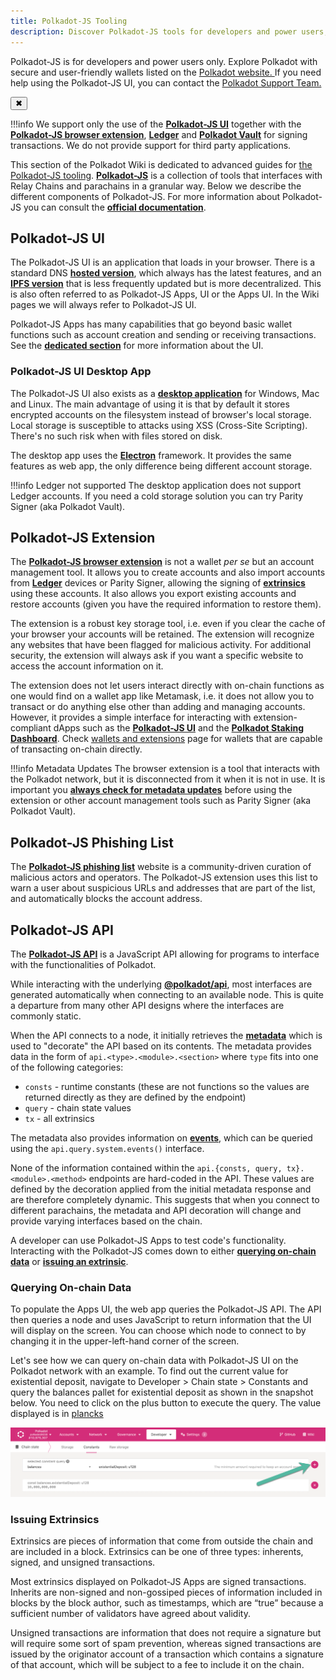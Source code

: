 ```yaml
---
title: Polkadot-JS Tooling
description: Discover Polkadot-JS tools for developers and power users, including UI, extension, API, and phishing protection.
---
```


<!-- MessageBox -->
<div id="messageBox" class="floating-message-box">
  <p>
    Polkadot-JS is for developers and power users only. Explore Polkadot with secure and user-friendly wallets listed on the
    <a href="https://www.polkadot.network/ecosystem/wallets/" target="_blank" rel="noopener noreferrer">
      Polkadot website.
    </a>
    If you need help using the Polkadot-JS UI, you can contact the
    <a href="https://support.polkadot.network/support/home" target="_blank" rel="noopener noreferrer">
      Polkadot Support Team.
    </a>
  </p>
  <button class="close-messagebox" aria-label="Close message">✖</button>
</div>

!!!info
    We support only the use of the [**Polkadot-JS UI**](https://polkadot.js.org/apps/#/explorer) together with the [**Polkadot-JS browser extension**](https://polkadot.js.org/extension/), [**Ledger**](https://www.ledger.com/ledger-live) and [**Polkadot Vault**](https://www.parity.io/technologies/signer/) for signing transactions. We do not provide support for third party applications.

This section of the Polkadot Wiki is dedicated to advanced guides for [the Polkadot-JS tooling](../general/polkadotjs.md). [**Polkadot-JS**](https://polkadot.js.org/) is a collection of tools that interfaces with Relay Chains and parachains in a granular way. Below we describe the different components of Polkadot-JS. For more information about Polkadot-JS you can consult the
[**official documentation**](https://polkadot.js.org/docs/).

## Polkadot-JS UI

The Polkadot-JS UI is an application that loads in your browser. There is a standard DNS
[**hosted version**](https://polkadot.js.org/), which always has the latest features, and an
[**IPFS version**](https://dotapps.io/) that is less frequently updated but is more decentralized.
This is also often referred to as Polkadot-JS Apps, UI or the Apps UI. In the Wiki pages we will
always refer to Polkadot-JS UI.

Polkadot-JS Apps has many capabilities that go beyond basic wallet functions such as account
creation and sending or receiving transactions. See the [**dedicated section**](./polkadotjs-ui.md)
for more information about the UI.

### Polkadot-JS UI Desktop App

The Polkadot-JS UI also exists as a
[**desktop application**](https://github.com/polkadot-js/apps/releases/) for Windows, Mac and Linux.
The main advantage of using it is that by default it stores encrypted accounts on the filesystem
instead of browser's local storage. Local storage is susceptible to attacks using XSS (Cross-Site
Scripting). There's no such risk when with files stored on disk.

The desktop app uses the [**Electron**](https://www.electronjs.org/) framework. It provides the same
features as web app, the only difference being different account storage.

!!!info Ledger not supported
    The desktop application does not support Ledger accounts. If you need a cold storage solution you
    can try Parity Signer (aka Polkadot Vault).



## Polkadot-JS Extension

The [**Polkadot-JS browser extension**](https://polkadot.js.org/extension/) is not a wallet _per se_
but an account management tool. It allows you to create accounts and also import accounts from
[**Ledger**](./ledger.md) devices or Parity Signer, allowing the signing of
[**extrinsics**](../learn/learn-transactions.md) using these accounts. It also allows you export
existing accounts and restore accounts (given you have the required information to restore them).

The extension is a robust key storage tool, i.e. even if you clear the cache of your browser your
accounts will be retained. The extension will recognize any websites that have been flagged for
malicious activity. For additional security, the extension will always ask if you want a specific
website to access the account information on it.

The extension does not let users interact directly with on-chain functions as one would find on a
wallet app like Metamask, i.e. it does not allow you to transact or do anything else other than
adding and managing accounts. However, it provides a simple interface for interacting with
extension-compliant dApps such as the [**Polkadot-JS UI**](https://polkadot.js.org/apps/#/explorer)
and the [**Polkadot Staking Dashboard**](https://staking.polkadot.cloud/#/overview). Check
[wallets and extensions](./wallets-and-extensions.md) page for wallets that are capable of
transacting on-chain directly.

!!!info Metadata Updates
    The browser extension is a tool that interacts with the Polkadot network, but it is disconnected from it when it is not in use. It is important you [**always check for metadata updates**](../learn/learn-guides-accounts.md#polkadot-js-browser-extension) before using the extension or other account management tools such as Parity Signer (aka Polkadot Vault).



## Polkadot-JS Phishing List

The [**Polkadot-JS phishing list**](https://polkadot.js.org/phishing/) website is a community-driven
curation of malicious actors and operators. The Polkadot-JS extension uses this list to warn a user
about suspicious URLs and addresses that are part of the list, and automatically blocks the account
address.

## Polkadot-JS API

The [**Polkadot-JS API**](https://github.com/polkadot-js/api) is a JavaScript API allowing for
programs to interface with the functionalities of Polkadot.

While interacting with the underlying
[**@polkadot/api**](https://www.npmjs.com/package/@polkadot/api), most interfaces are generated
automatically when connecting to an available node. This is quite a departure from many other API
designs where the interfaces are commonly static.

When the API connects to a node, it initially retrieves the
[**metadata**](https://polkadot.js.org/apps/#/runtime) which is used to "decorate" the API based on
its contents. The metadata provides data in the form of `api.<type>.<module>.<section>` where `type`
fits into one of the following categories:

- `consts` - runtime constants (these are not functions so the values are returned directly as they
  are defined by the endpoint)
- `query` - chain state values
- `tx` - all extrinsics

The metadata also provides information on
[**events**](https://polkadot.js.org/docs/substrate/events/), which can be queried using the
`api.query.system.events()` interface.

None of the information contained within the `api.{consts, query, tx}.<module>.<method>` endpoints
are hard-coded in the API. These values are defined by the decoration applied from the initial
metadata response and are therefore completely dynamic. This suggests that when you connect to
different parachains, the metadata and API decoration will change and provide varying interfaces
based on the chain.

A developer can use Polkadot-JS Apps to test code's functionality. Interacting with the Polkadot-JS
comes down to either [**querying on-chain data**](#querying-on-chain-data) or
[**issuing an extrinsic**](#issuing-extrinsics).

### Querying On-chain Data

To populate the Apps UI, the web app queries the Polkadot-JS API. The API then queries a node and
uses JavaScript to return information that the UI will display on the screen. You can choose which
node to connect to by changing it in the upper-left-hand corner of the screen.

Let's see how we can query on-chain data with Polkadot-JS UI on the Polkadot network with an
example. To find out the current value for existential deposit, navigate to Developer > Chain
state > Constants and query the balances pallet for existential deposit as shown in the snapshot
below. You need to click on the plus button to execute the query. The value displayed is in
[plancks](../learn/learn-DOT.md#polkadot)

![query chain state](../assets/chain-state-constant.png)

### Issuing Extrinsics

Extrinsics are pieces of information that come from outside the chain and are included in a block.
Extrinsics can be one of three types: inherents, signed, and unsigned transactions.

Most extrinsics displayed on Polkadot-JS Apps are signed transactions. Inherits are non-signed and
non-gossiped pieces of information included in blocks by the block author, such as timestamps, which
are “true” because a sufficient number of validators have agreed about validity.

Unsigned transactions are information that does not require a signature but will require some sort
of spam prevention, whereas signed transactions are issued by the originator account of a
transaction which contains a signature of that account, which will be subject to a fee to include it
on the chain.